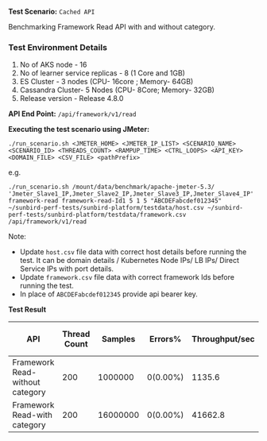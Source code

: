 **Test Scenario:** ```Cached API```

Benchmarking Framework Read API with and without category.


### Test Environment Details
1. No of AKS node - 16
2. No of learner service replicas - 8 (1 Core and 1GB)
3. ES Cluster - 3 nodes (CPU- 16core ; Memory- 64GB)
4. Cassandra Cluster- 5 Nodes (CPU- 8Core; Memory- 32GB)
5. Release version - Release 4.8.0

**API End Point:** 
`/api/framework/v1/read`


**Executing the test scenario using JMeter:**

```./run_scenario.sh <JMETER_HOME> <JMETER_IP_LIST> <SCENARIO_NAME> <SCENARIO_ID> <THREADS_COUNT> <RAMPUP_TIME> <CTRL_LOOPS> <API_KEY> <DOMAIN_FILE> <CSV_FILE> <pathPrefix>```

e.g.

```./run_scenario.sh /mount/data/benchmark/apache-jmeter-5.3/ 'Jmeter_Slave1_IP,Jmeter_Slave2_IP,Jmeter_Slave3_IP,Jmeter_Slave4_IP' framework-read framework-read-Id1 5 1 5 "ABCDEFabcdef012345" ~/sunbird-perf-tests/sunbird-platform/testdata/host.csv ~/sunbird-perf-tests/sunbird-platform/testdata/framework.csv /api/framework/v1/read```


Note: 
- Update `host.csv` file data with correct host details before running the test. It can be domain details / Kubernetes Node IPs/ LB IPs/ Direct Service IPs with port details.
- Update `framework.csv` file data with correct framework Ids before running the test.
- In place of `ABCDEFabcdef012345` provide api bearer key. 

**Test Result**

| API                              | Thread Count| Samples  | Errors% |Throughput/sec|Avg Resp Time| 95th pct|99th pct|API Endpoint|
| ---------------------------------| ------------| -------- | --------| -------------|-------------|---------|--------|------------|
| Framework Read-without category  | 200         | 1000000   | 0(0.00%)|1135.6      | 148        | 1135.6  |1201  |/api/framework/v1/read|
| Framework Read-with category     | 200         | 16000000  | 0(0.00%)|41662.8       | 2         | 2      |7  |/api/framework/v1/read|
